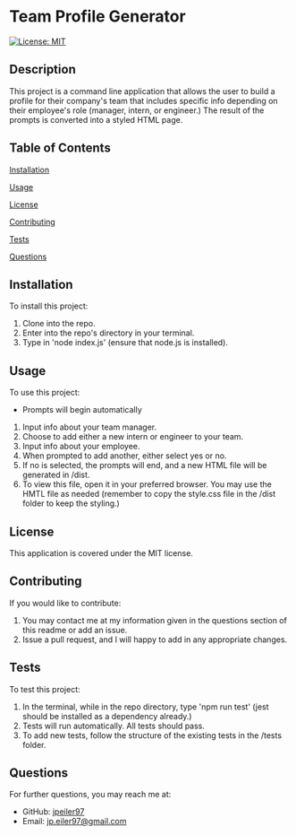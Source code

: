 # Team Profile Generator
    
[![License: MIT](https://img.shields.io/badge/License-MIT-yellow.svg)](https://opensource.org/licenses/MIT)

## Description
This project is a command line application that allows the user to build a profile for their company's team that includes specific info depending on their employee's role (manager, intern, or engineer.) The result of the prompts is converted into a styled HTML page.

## Table of Contents

[Installation](#installation)

[Usage](#usage)

[License](#license)

[Contributing](#contributing)

[Tests](#tests)

[Questions](#questions)

<a name="installation"></a>
## Installation
To install this project:

1. Clone into the repo.
2. Enter into the repo's directory in your terminal.
3. Type in 'node index.js' (ensure that node.js is installed).

<a name="usage"></a>
## Usage
To use this project:

- Prompts will begin automatically
1. Input info about your team manager.
2. Choose to add either a new intern or engineer to your team.
3. Input info about your employee.
4. When prompted to add another, either select yes or no.
5. If no is selected, the prompts will end, and a new HTML file will be generated in /dist.
6. To view this file, open it in your preferred browser. You may use the HMTL file as needed (remember to copy the style.css file in the /dist folder to keep the styling.)

<a name="license"></a>
## License
This application is covered under the MIT license.

<a name="contributing"></a>
## Contributing
If you would like to contribute:

1. You may contact me at my information given in the questions section of this readme or add an issue.
2. Issue a pull request, and I will happy to add in any appropriate changes.

<a name="tests"></a>
## Tests
To test this project:

1. In the terminal, while in the repo directory, type 'npm run test' (jest should be installed as a dependency already.)
2. Tests will run automatically. All tests should pass.
3. To add new tests, follow the structure of the existing tests in the /tests folder. 

<a name="questions"></a>
## Questions
For further questions, you may reach me at:
- GitHub: [jpeiler97](https://github.com/jpeiler97)
- Email: jp.eiler97@gmail.com
